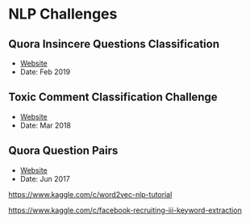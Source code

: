 # NLP Challenges

## Quora Insincere Questions Classification

- [Website](https://www.kaggle.com/c/quora-insincere-questions-classification/data)
- Date: Feb 2019

## Toxic Comment Classification Challenge

- [Website](https://www.kaggle.com/c/jigsaw-toxic-comment-classification-challenge)
- Date: Mar 2018

## Quora Question Pairs

- [Website](https://www.kaggle.com/c/quora-question-pairs)
- Date: Jun 2017

https://www.kaggle.com/c/word2vec-nlp-tutorial

https://www.kaggle.com/c/facebook-recruiting-iii-keyword-extraction
